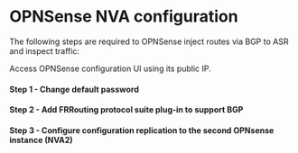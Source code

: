# OPNSense NVA configuration

The following steps are required to OPNSense inject routes via BGP to ASR and inspect traffic:

Access OPNSense configuration UI using its public IP.

#### Step 1 - Change default password



#### Step 2 - Add FRRouting protocol suite plug-in to support BGP


#### Step 3 - Configure configuration replication to the second OPNsense instance (NVA2)
